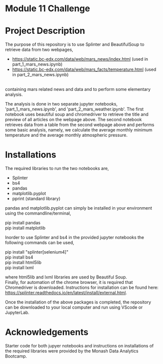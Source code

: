# Module 11 Challenge

# Project Description

The purpose of this repository is to use Splinter and BeautifulSoup to retrieve data from two webpages,
- https://static.bc-edx.com/data/web/mars_news/index.html (used in part_1_mars_news.ipynb)
- https://static.bc-edx.com/data/web/mars_facts/temperature.html (used in part_2_mars_news.ipynb)
<br>
containing mars related news and data and to perform some elementary analysis.
 
The analysis is done in two separate jupyter notebooks, 'part_1_mars_news.ipynb', and 'part_2_mars_weather.ipynb'. The first notebook uses beautiful soup and chromedriver to retrieve the title and preview of all articles on the webpage above. The second notebook retrieves data from a table from the second webpage above and performs some basic analysis, namely, we calculate the average monthly minimum temperature and the average monthly atmospheric pressure. 


# Installations

The required libraries to run the two notebooks are,

- Splinter
- bs4
- pandas
- matplotlib.pyplot
- pprint (standard library)

pandas and matplotlib.pyplot can simply be installed in your environment using the commandline/terminal,

pip install pandas <br>
pip install matplotlib

Inorder to use Splinter and bs4 in the provided jupyter notebooks the following commands can be used,

pip install "splinter[selenium4]" <br>
pip install bs4 <br>
pip install html5lib <br>
pip install lxml

where html5lib and lxml libraries are used by Beautiful Soup. <br>
Finally, for automation of the chrome browser, it is required that Chromedriver is downloaded. Instructions for installation can be found here: https://splinter.readthedocs.io/en/latest/install/external.html.

Once the installation of the above packages is completed, the repository can be downloaded to your local computer and run using VScode or JupyterLab.

# Acknowledgements

Starter code for both jupyer notebooks and instructions on installations of the required libraries were provided by 
the Monash Data Analytics Bootcamp.
